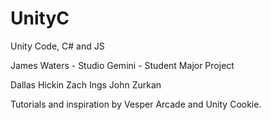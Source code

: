 UnityC
======

Unity Code, C# and JS

James Waters - Studio Gemini - Student Major Project

Dallas Hickin
Zach Ings
John Zurkan


Tutorials and inspiration by Vesper Arcade and Unity Cookie.

